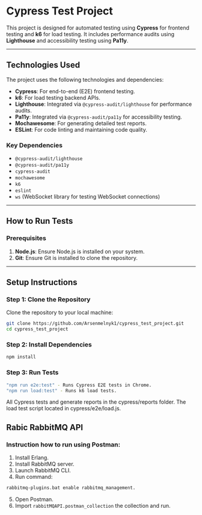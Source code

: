 # Cypress Test Project

This project is designed for automated testing using **Cypress** for frontend testing and **k6** for load testing.
It includes performance audits using **Lighthouse** and accessibility testing using **Pa11y**.

---

## Technologies Used

The project uses the following technologies and dependencies:

- **Cypress**: For end-to-end (E2E) frontend testing.
- **k6**: For load testing backend APIs.
- **Lighthouse**: Integrated via `@cypress-audit/lighthouse` for performance audits.
- **Pa11y**: Integrated via `@cypress-audit/pa11y` for accessibility testing.
- **Mochawesome**: For generating detailed test reports.
- **ESLint**: For code linting and maintaining code quality.

### Key Dependencies

- `@cypress-audit/lighthouse`
- `@cypress-audit/pa11y`
- `cypress-audit`
- `mochawesome`
- `k6`
- `eslint`
- `ws` (WebSocket library for testing WebSocket connections)

---

## How to Run Tests

### Prerequisites

1. **Node.js**: Ensure Node.js is installed on your system.
2. **Git**: Ensure Git is installed to clone the repository.

---

## Setup Instructions

### Step 1: Clone the Repository

Clone the repository to your local machine:

```bash
git clone https://github.com/Arsenmelnyk1/cypress_test_project.git
cd cypress_test_project
```

### Step 2: Install Dependencies

```bash
npm install
```

### Step 3: Run Tests

```bash
"npm run e2e:test" - Runs Cypress E2E tests in Chrome.
"npm run load:test" - Runs k6 load tests.
```

All Cypress tests and generate reports in the cypress/reports folder.
The load test script located in cypress/e2e/load.js.

## Rabic RabbitMQ API

### Instruction how to run using Postman:

1. Install Erlang.
2. Install RabbitMQ server.
3. Launch RabbitMQ CLI.
4. Run command:

```bash
rabbitmq-plugins.bat enable rabbitmq_management.
```

5. Open Postman.
6. Import `rabbitMQAPI.postman_collection` the collection and run.
